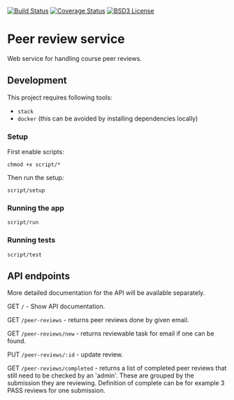 [![Build Status](https://img.shields.io/travis/keveri/peer-review-service/master.svg?style=flat-square)](https://travis-ci.org/keveri/peer-review-service)
[![Coverage Status](https://img.shields.io/coveralls/keveri/peer-review-service/master.svg?style=flat-square)](https://coveralls.io/github/keveri/peer-review-service)
[![BSD3 License](https://img.shields.io/badge/license-BSD3-blue.svg?style=flat-square)](https://tldrlegal.com/license/bsd-3-clause-license-%28revised%29)


# Peer review service

Web service for handling course peer reviews.

## Development
This project requires following tools:
 - `stack`
 - `docker` (this can be avoided by installing dependencies locally)

### Setup
First enable scripts:
```
chmod +x script/*
```

Then run the setup:
```
script/setup
```

### Running the app

```
script/run
```

### Running tests

```
script/test
```

## API endpoints
More detailed documentation for the API will be available separately.

GET `/` - Show API documentation.

GET `/peer-reviews` - returns peer reviews done by given email.

GET `/peer-reviews/new` - returns reviewable task for email if one can be found.

PUT `/peer-reviews/:id` - update review.

GET `/peer-reviews/completed` - returns a list of completed peer reviews that still need to be checked by an 'admin'. These are grouped by the submission they are reviewing. Definition of complete can be for example 3 PASS reviews for one submission.
